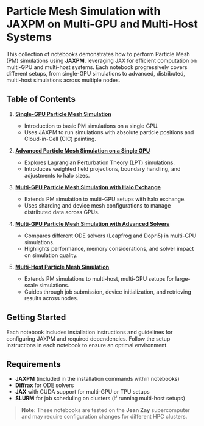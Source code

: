 # Particle Mesh Simulation with JAXPM on Multi-GPU and Multi-Host Systems

This collection of notebooks demonstrates how to perform Particle Mesh (PM) simulations using **JAXPM**, leveraging JAX for efficient computation on multi-GPU and multi-host systems. Each notebook progressively covers different setups, from single-GPU simulations to advanced, distributed, multi-host simulations across multiple nodes.

## Table of Contents

1. **[Single-GPU Particle Mesh Simulation](01-Introduction.ipynb)**
   - Introduction to basic PM simulations on a single GPU.
   - Uses JAXPM to run simulations with absolute particle positions and Cloud-in-Cell (CIC) painting.

2. **[Advanced Particle Mesh Simulation on a Single GPU](02-Advanced_usage.ipynb)**
   - Explores Lagrangian Perturbation Theory (LPT) simulations.
   - Introduces weighted field projections, boundary handling, and adjustments to halo sizes.

3. **[Multi-GPU Particle Mesh Simulation with Halo Exchange](03-MultiGPU_PM_Halo.ipynb)**
   - Extends PM simulation to multi-GPU setups with halo exchange.
   - Uses sharding and device mesh configurations to manage distributed data across GPUs.

4. **[Multi-GPU Particle Mesh Simulation with Advanced Solvers](04-MultiGPU_PM_Solvers.ipynb)**
   - Compares different ODE solvers (Leapfrog and Dopri5) in multi-GPU simulations.
   - Highlights performance, memory considerations, and solver impact on simulation quality.

5. **[Multi-Host Particle Mesh Simulation](05-MultiHost_PM.ipynb)**
   - Extends PM simulations to multi-host, multi-GPU setups for large-scale simulations.
   - Guides through job submission, device initialization, and retrieving results across nodes.

## Getting Started

Each notebook includes installation instructions and guidelines for configuring JAXPM and required dependencies. Follow the setup instructions in each notebook to ensure an optimal environment.

## Requirements

- **JAXPM** (included in the installation commands within notebooks)
- **Diffrax** for ODE solvers
- **JAX** with CUDA support for multi-GPU or TPU setups
- **SLURM** for job scheduling on clusters (if running multi-host setups)

> **Note**: These notebooks are tested on the **Jean Zay** supercomputer and may require configuration changes for different HPC clusters.
